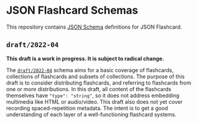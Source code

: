 # JSON Flashcard Schemas

This repository contains [JSON Schema][json-schema] definitions for JSON Flashcard.

## `draft/2022-04`

**This draft is a work in progress. It is subject to radical change.**

The [`draft/2022-04`](./draft/2022-04) schema aims for a basic coverage of flashcards, collections of flashcards and subsets of collections. The purpose of this draft is to consider distributing flashcards, and referring to flashcards from one or more distributions. In this draft, all content of the flashcards themselves have `"type": "string"`, so it does not address embedding multimedia like HTML or audio/video. This draft also does not yet cover recording spaced-repetition metadata. The intent is to get a good understanding of each layer of a well-functioning flashcard systems.

[json-schema]: http://json-schema.org/
